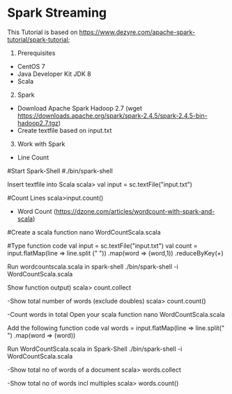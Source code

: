 # Spark Streaming

This Tutorial is based on https://www.dezyre.com/apache-spark-tutorial/spark-tutorial; 

1) Prerequisites
- CentOS 7
- Java Developer Kit JDK 8 
- Scala

2) Spark 
- Download Apache Spark Hadoop 2.7 (wget https://downloads.apache.org/spark/spark-2.4.5/spark-2.4.5-bin-hadoop2.7.tgz)
- Create textfile based on input.txt

3) Work with Spark
- Line Count

#Start Spark-Shell
#./bin/spark-shell

Insert textfile into Scala
scala> val input = sc.textFile("input.txt")

#Count Lines
scala>input.count()

- Word Count (https://dzone.com/articles/wordcount-with-spark-and-scala)

#Create a scala function 
nano WordCountScala.scala

#Type function code
val input = sc.textFile("input.txt")
val count = input.flatMap(line => line.split (" "))
.map(word => (word,1))
.reduceByKey(_+_)

Run wordcountscala.scala in spark-shell
./bin/spark-shell -i WordCountScala.scala

Show function output)
scala> count.collect

-Show total number of words (exclude doubles)
scala> count.count()

-Count words in total
Open your scala function
nano WordCountScala.scala

Add the following function code
val words = input.flatMap(line => line.split(" ")
.map(word => (word))

Run WordCountScala.scala in Spark-Shell
./bin/spark-shell -i WordCountScala.scala

-Show total no of words of a document
scala> words.collect

-Show total no of words incl multiples
scala> words.count()



